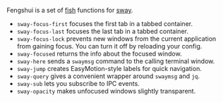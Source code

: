 Fengshui is a set of [fish]() functions for [sway]().

- `sway-focus-first` focuses the first tab in a tabbed container.
- `sway-focus-last` focuses the last tab in a tabbed container.
- `sway-focus-lock` prevents new windows from the current application from gaining focus. You can turn it off by reloading your config.
- `sway-focused` returns the info about the focused window.
- `sway-here` sends a `swaymsg` command to the calling terminal window.
- `sway-jump` creates EasyMotion-style labels for quick navigation.
- `sway-query` gives a convenient wrapper around `swaymsg` and `jq`.
- `sway-sub` lets you subscribe to IPC events.
- `sway-opacity` makes unfocused windows slightly transparent.
